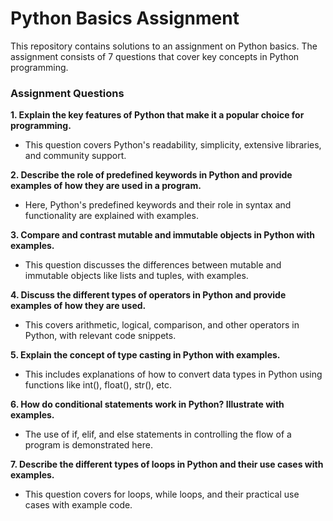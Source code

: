 # Python Basics Assignment
This repository contains solutions to an assignment on Python basics. The assignment consists of 7 questions that cover key concepts in Python programming.

### Assignment Questions
__1. Explain the key features of Python that make it a popular choice for programming.__
- This question covers Python's readability, simplicity, extensive libraries, and community support.

**2. Describe the role of predefined keywords in Python and provide examples of how they are used in a program.**
- Here, Python's predefined keywords and their role in syntax and functionality are explained with examples.

**3. Compare and contrast mutable and immutable objects in Python with examples.**
- This question discusses the differences between mutable and immutable objects like lists and tuples, with examples.

**4. Discuss the different types of operators in Python and provide examples of how they are used.**
- This covers arithmetic, logical, comparison, and other operators in Python, with relevant code snippets.

**5. Explain the concept of type casting in Python with examples.**
- This includes explanations of how to convert data types in Python using functions like int(), float(), str(), etc.

**6. How do conditional statements work in Python? Illustrate with examples.**
- The use of if, elif, and else statements in controlling the flow of a program is demonstrated here.

**7. Describe the different types of loops in Python and their use cases with examples.**
- This question covers for loops, while loops, and their practical use cases with example code.
